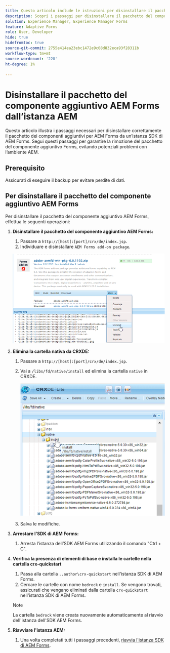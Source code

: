 ```yaml
---
title: Questo articolo include le istruzioni per disinstallare il pacchetto del componente aggiuntivo Forms tramite Gestione pacchetti CRX.
description: Scopri i passaggi per disinstallare il pacchetto del componente aggiuntivo Forms utilizzando Gestione pacchetti CRX.
solution: Experience Manager, Experience Manager Forms
feature: Adaptive Forms
role: User, Developer
hide: true
hidefromtoc: true
source-git-commit: 2755e414ea23ebc1472e9c08d832eca93f28311b
workflow-type: tm+mt
source-wordcount: '228'
ht-degree: 1%

---
```



# Disinstallare il pacchetto del componente aggiuntivo AEM Forms dall’istanza AEM

Questo articolo illustra i passaggi necessari per disinstallare correttamente il pacchetto dei componenti aggiuntivi per AEM Forms da un’istanza SDK di AEM Forms. Segui questi passaggi per garantire la rimozione del pacchetto del componente aggiuntivo Forms, evitando potenziali problemi con l’ambiente AEM.

## Prerequisito

Assicurati di eseguire il backup per evitare perdite di dati.

## Per disinstallare il pacchetto del componente aggiuntivo AEM Forms

Per disinstallare il pacchetto del componente aggiuntivo AEM Forms, effettua le seguenti operazioni:

1. **Disinstallare il pacchetto del componente aggiuntivo AEM Forms:**
   1. Passare a `http://[host]:[port]/crx/de/index.jsp`.
   1. Individuare e disinstallare `AEM Forms add-on package`.

   ![Disinstalla pacchetto](/help/forms/using/assets/uninstall-aem-forms-package.png)

1. **Elimina la cartella nativa da CRXDE:**
   1. Passare a `http://[host]:[port]/crx/de/index.jsp`.
   1. Vai a `/libs/fd/native/install` ed elimina la cartella `native` in CRXDE.

      ![Elimina nodo nativo da CRX/de](/help/forms/using/assets/native-install-folder-crxde.png)
   1. Salva le modifiche.

1. **Arrestare l&#39;SDK di AEM Forms:**
   1. Arresta l’istanza dell’SDK AEM Forms utilizzando il comando &quot;Ctrl + C&quot;.

1. **Verifica la presenza di elementi di base e installa le cartelle nella cartella crx-quickstart**
   1. Passa alla cartella `..author\crx-quickstart` nell&#39;istanza SDK di AEM Forms.
   1. Cercare le cartelle con nome `bedrock` e `install`.
Se vengono trovati, assicurati che vengano eliminati dalla cartella `crx-quickstart` nell&#39;istanza SDK di AEM Forms.

   >[!NOTE]
   >
   > La cartella `bedrock` viene creata nuovamente automaticamente al riavvio dell&#39;istanza dell&#39;SDK AEM Forms.

1. **Riavviare l&#39;istanza AEM:**
   1. Una volta completati tutti i passaggi precedenti, [riavvia l&#39;istanza SDK di AEM Forms](/help/forms/using/restart-aem-sdk.md).




